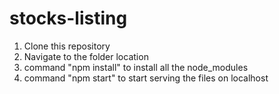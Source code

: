 # stocks-listing
1. Clone this repository
2. Navigate to the folder location
3. command "npm install" to install all the node_modules
4. command "npm start" to start serving the files on localhost
